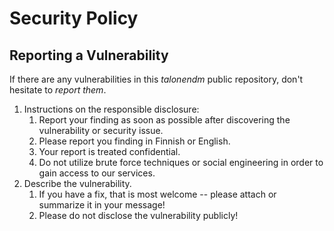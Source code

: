 # Security Policy

## Reporting a Vulnerability

If there are any vulnerabilities in this *talonendm* public repository, don't hesitate to _report them_.

1. Instructions on the responsible disclosure:
   1. Report your finding as soon as possible after discovering the vulnerability or security issue.
   2. Please report you finding in Finnish or English. 
   3. Your report is treated confidential.
   4. Do not utilize brute force techniques or social engineering in order to gain access to our services.
2. Describe the vulnerability.
   1. If you have a fix, that is most welcome -- please attach or summarize it in your message!
   2. Please do not disclose the vulnerability publicly!